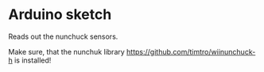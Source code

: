 # Arduino sketch

Reads out the nunchuck sensors.

Make sure, that the nunchuk library https://github.com/timtro/wiinunchuck-h is installed!
